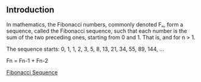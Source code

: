 ## Introduction

In mathematics, the Fibonacci numbers, commonly denoted Fₙ, form a sequence, called the Fibonacci sequence, such that each number is the sum of the two preceding ones, starting from 0 and 1. That is, and for n > 1.

The sequence starts: 0, 1, 1, 2, 3, 5, 8, 13, 21, 34, 55, 89, 144, ...

 Fn = Fn-1 + Fn-2

[Fibonacci Sequence](https://en.wikipedia.org/wiki/Fibonacci_number)